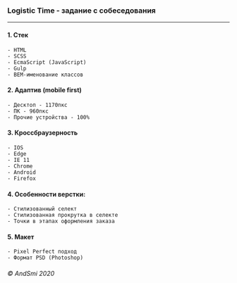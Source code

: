 ### Logistic Time - задание с собеседования

---

#### 1. Стек
    - HTML
    - SCSS
    - EcmaScript (JavaScript)
    - Gulp
    - BEM-именование классов

#### 2. Адаптив (mobile first)
    - Десктоп - 1170пкс
    - ПК - 960пкс
    - Прочие устройства - 100%
    
#### 3. Кроссбраузерность
    - IOS
    - Edge
    - IE 11
    - Chrome
    - Android
    - Firefox

#### 4. Особенности верстки:
    - Стилизованный селект
    - Стилизованная прокрутка в селекте
    - Точки в этапах оформления заказа
    
#### 5. Макет
    - Pixel Perfect подход
    - Формат PSD (Photoshop)

###### &copy; AndSmi 2020